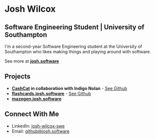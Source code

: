# Josh Wilcox

## Software Engineering Student | University of Southampton

I'm a second-year Software Engineering student at the University of Southampton who likes making things and playing around with software.

See more at **[josh.software](https://josh.software)**

## Projects
- **[CashCat](https://cashcat.app) in collaboration with Indigo Nolan** - [See Github](https://github.com/lemonaise-dev/cashcat)
- **[flashcards.josh.software](https://flashcards.josh.software)** - [See Github](https://github.com/Joshua-Wilcox/Flashcards)
- **[mazegen.josh.software](https://mazegen.josh.software)**

## Connect With Me

- LinkedIn: [josh-wilcox-swe](https://www.linkedin.com/in/josh-wilcox-swe/)
- Email: github@josh.software
